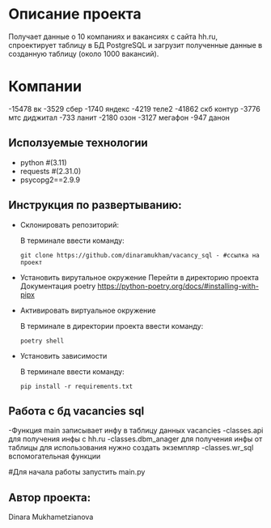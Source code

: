 # Описание  проекта 
Получает данные о 10 компаниях и вакансиях с сайта hh.ru, спроектирует таблицу в БД PostgreSQL и загрузит полученные данные в созданную таблицу (около 1000 вакансий).

# Компании
-15478 вк
-3529 сбер
-1740 яндекс
-4219 теле2
-41862 скб контур
-3776 мтс диджитал
-733 ланит
-2180 озон
-3127 мегафон
-947 данон

## Исползуемые технологии 
  * python #(3.11) 
  * requests #(2.31.0)
  * psycopg2==2.9.9

## Инструкция по развертыванию:
* Склонировать репозиторий:
  
  В терминале ввести команду:
  ```
  git clone https://github.com/dinaramukham/vacancy_sql - #ссылка на проект
* Установить вирутальное окружение
Перейти в директорию проекта
Документация poetry https://python-poetry.org/docs/#installing-with-pipx
* Активировать виртуальное окружение

  В терминале в директории проекта ввести команду:
  ```
  poetry shell
  ```
* Установить зависимости

  В терминале ввести команду:
  ```
  pip install -r requirements.txt
  ```
## Работа с бд vacancies sql
-Функция main записывает инфу в таблицу данных vacancies
-classes.api для получения инфы с hh.ru
-classes.dbm_anager для получения инфы от таблицы для использования нужно создать экземпляр
-classes.wr_sql вспомогательная функции

#Для начала работы запустить main.py 

## Автор проекта:
Dinara Mukhametzianova